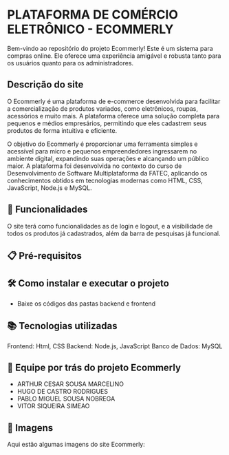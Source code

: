 # PLATAFORMA DE COMÉRCIO ELETRÔNICO - ECOMMERLY


Bem-vindo ao repositório do projeto Ecommerly! Este é um sistema para compras online. Ele oferece uma experiência amigável e robusta tanto para os usuários quanto para os administradores.

## Descrição do site

O Ecommerly é uma plataforma de e-commerce desenvolvida para facilitar a comercialização de produtos variados, como eletrônicos, roupas, acessórios e muito mais. A plataforma oferece uma solução completa para pequenos e médios empresários, permitindo que eles cadastrem seus produtos de forma intuitiva e eficiente.

O objetivo do Ecommerly é proporcionar uma ferramenta simples e acessível para micro e pequenos empreendedores ingressarem no ambiente digital, expandindo suas operações e alcançando um público maior. A plataforma foi desenvolvida no contexto do curso de Desenvolvimento de Software Multiplataforma da FATEC, aplicando os conhecimentos obtidos em tecnologias modernas como HTML, CSS, JavaScript, Node.js e MySQL.

## 🚀 Funcionalidades

O site terá como funcionalidades as de login e logout, e a visibilidade de todos os produtos já cadastrados, além da barra de pesquisas já funcional. 

## 📋 Pré-requisitos





## 🛠️ Como instalar e executar o projeto

- Baixe os códigos das pastas backend e frontend



## 📚 Tecnologias utilizadas
Frontend: Html, CSS
Backend: Node.js, JavaScript
Banco de Dados: MySQL

## 🤝 Equipe por trás do projeto Ecommerly

- ARTHUR CESAR SOUSA MARCELINO
- HUGO DE CASTRO RODRIGUES
- PABLO MIGUEL SOUSA NOBREGA
- VITOR SIQUEIRA SIMEAO


## 📄 Imagens
Aqui estão algumas imagens do site Ecommerly:

